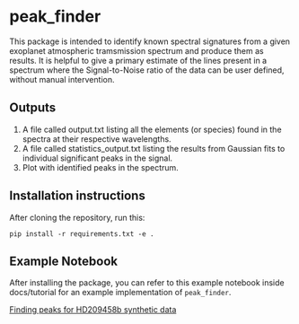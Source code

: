 # peak_finder
This package is intended to identify known spectral signatures from a given exoplanet atmospheric tramsmission spectrum and produce them as results.
It is helpful to give a primary estimate of the lines present in a spectrum where the Signal-to-Noise ratio of the data can be user defined, without manual intervention.

## Outputs

1. A file called output.txt listing all the elements (or species) found in the spectra at their respective wavelengths.
2. A file called statistics_output.txt listing the results from Gaussian fits to individual significant peaks in the signal.
3. Plot with identified peaks in the spectrum.

## Installation instructions

After cloning the repository, run this:

```pip install -r requirements.txt -e .```

## Example Notebook 

After installing the package, you can refer to this example notebook inside docs/tutorial for an example implementation of ```peak_finder```. 

[Finding peaks for HD209458b synthetic data](https://github.com/ankur2392roy/Peak_finder/blob/main/docs/tutorial/tutorial.ipynb)